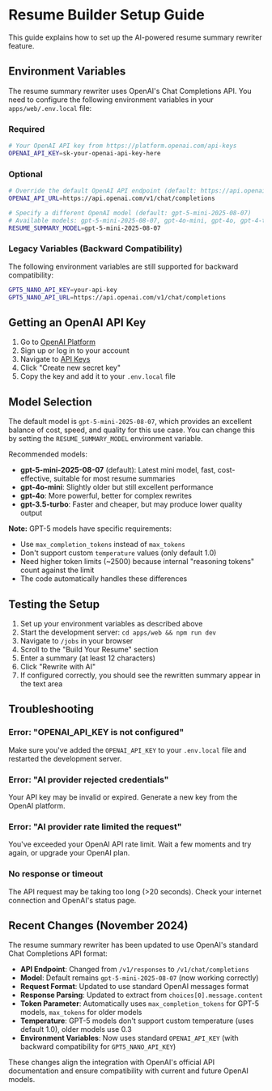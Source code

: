 # Resume Builder Setup Guide

This guide explains how to set up the AI-powered resume summary rewriter feature.

## Environment Variables

The resume summary rewriter uses OpenAI's Chat Completions API. You need to configure the following environment variables in your `apps/web/.env.local` file:

### Required

```bash
# Your OpenAI API key from https://platform.openai.com/api-keys
OPENAI_API_KEY=sk-your-openai-api-key-here
```

### Optional

```bash
# Override the default OpenAI API endpoint (default: https://api.openai.com/v1/chat/completions)
OPENAI_API_URL=https://api.openai.com/v1/chat/completions

# Specify a different OpenAI model (default: gpt-5-mini-2025-08-07)
# Available models: gpt-5-mini-2025-08-07, gpt-4o-mini, gpt-4o, gpt-4-turbo, etc.
RESUME_SUMMARY_MODEL=gpt-5-mini-2025-08-07
```

### Legacy Variables (Backward Compatibility)

The following environment variables are still supported for backward compatibility:

```bash
GPT5_NANO_API_KEY=your-api-key
GPT5_NANO_API_URL=https://api.openai.com/v1/chat/completions
```

## Getting an OpenAI API Key

1. Go to [OpenAI Platform](https://platform.openai.com/)
2. Sign up or log in to your account
3. Navigate to [API Keys](https://platform.openai.com/api-keys)
4. Click "Create new secret key"
5. Copy the key and add it to your `.env.local` file

## Model Selection

The default model is `gpt-5-mini-2025-08-07`, which provides an excellent balance of cost, speed, and quality for this use case. You can change this by setting the `RESUME_SUMMARY_MODEL` environment variable.

Recommended models:
- **gpt-5-mini-2025-08-07** (default): Latest mini model, fast, cost-effective, suitable for most resume summaries
- **gpt-4o-mini**: Slightly older but still excellent performance
- **gpt-4o**: More powerful, better for complex rewrites
- **gpt-3.5-turbo**: Faster and cheaper, but may produce lower quality output

**Note:** GPT-5 models have specific requirements:
- Use `max_completion_tokens` instead of `max_tokens`
- Don't support custom `temperature` values (only default 1.0)
- Need higher token limits (~2500) because internal "reasoning tokens" count against the limit
- The code automatically handles these differences

## Testing the Setup

1. Set up your environment variables as described above
2. Start the development server: `cd apps/web && npm run dev`
3. Navigate to `/jobs` in your browser
4. Scroll to the "Build Your Resume" section
5. Enter a summary (at least 12 characters)
6. Click "Rewrite with AI"
7. If configured correctly, you should see the rewritten summary appear in the text area

## Troubleshooting

### Error: "OPENAI_API_KEY is not configured"

Make sure you've added the `OPENAI_API_KEY` to your `.env.local` file and restarted the development server.

### Error: "AI provider rejected credentials"

Your API key may be invalid or expired. Generate a new key from the OpenAI platform.

### Error: "AI provider rate limited the request"

You've exceeded your OpenAI API rate limit. Wait a few moments and try again, or upgrade your OpenAI plan.

### No response or timeout

The API request may be taking too long (>20 seconds). Check your internet connection and OpenAI's status page.

## Recent Changes (November 2024)

The resume summary rewriter has been updated to use OpenAI's standard Chat Completions API format:

- **API Endpoint**: Changed from `/v1/responses` to `/v1/chat/completions`
- **Model**: Default remains `gpt-5-mini-2025-08-07` (now working correctly)
- **Request Format**: Updated to use standard OpenAI messages format
- **Response Parsing**: Updated to extract from `choices[0].message.content`
- **Token Parameter**: Automatically uses `max_completion_tokens` for GPT-5 models, `max_tokens` for older models
- **Temperature**: GPT-5 models don't support custom temperature (uses default 1.0), older models use 0.3
- **Environment Variables**: Now uses standard `OPENAI_API_KEY` (with backward compatibility for `GPT5_NANO_API_KEY`)

These changes align the integration with OpenAI's official API documentation and ensure compatibility with current and future OpenAI models.

